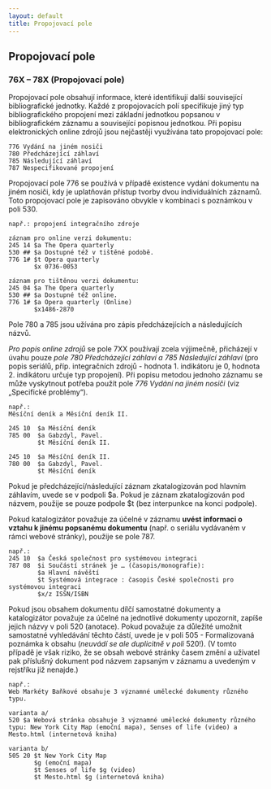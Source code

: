 ```yaml
---
layout: default
title: Propojovací pole
---
```


## Propojovací pole

### 76X – 78X (Propojovací pole)

Propojovací pole obsahují informace, které identifikují další související bibliografické jednotky. Každé z propojovacích polí specifikuje jiný typ bibliografického propojení mezi základní jednotkou popsanou v bibliografickém záznamu a související popisnou jednotkou. Při popisu elektronických online zdrojů jsou nejčastěji využívána tato propojovací pole:

```
776	Vydání na jiném nosiči
780	Předcházející záhlaví
785	Následující záhlaví
787	Nespecifikované propojení
```


Propojovací pole 776 se používá v případě existence vydání dokumentu na jiném nosiči, kdy je uplatňován přístup tvorby dvou individuálních záznamů. Toto propojovací pole je zapisováno obvykle v kombinaci s poznámkou v poli 530.

```
např.: propojení integračního zdroje

záznam pro online verzi dokumentu:
245 14 $a The Opera quarterly
530 ## $a Dostupné též v tištěné podobě.
776 1# $t Opera quarterly
       $x 0736-0053

záznam pro tištěnou verzi dokumentu:
245 04 $a The Opera quarterly
530 ## $a Dostupné též online.
776 1# $a Opera quarterly (Online)
       $x1486-2870
```


  Pole 780 a 785 jsou užívána pro zápis předcházejících a následujících názvů.

*Pro popis online zdrojů* se pole 7XX používají zcela výjimečně, přicházejí v úvahu pouze *pole 780 Předcházející záhlaví a 785 Následující záhlaví* (pro popis seriálů, příp. integračních zdrojů - hodnota 1. indikátoru je 0, hodnota 2. indikátoru určuje typ propojení). Při popisu metodou jednoho záznamu se může vyskytnout potřeba použít pole *776 Vydání na jiném nosiči* (viz „Specifické problémy“).

```
např.:
Měsíční deník a Měsíční deník II.

245 10 	$a Měsíční deník
785 00 	$a Gabzdyl, Pavel.
        $t Měsíční deník II.

245 10	$a Měsíční deník II.
780 00 	$a Gabzdyl, Pavel.
        $t Měsíční deník
```


Pokud je předcházející/následující záznam zkatalogizován pod hlavním záhlavím, uvede se v podpoli $a. Pokud je záznam zkatalogizován pod názvem, použije se pouze podpole $t (bez interpunkce na konci podpole).

Pokud katalogizátor považuje za účelné v záznamu **uvést informaci o vztahu k jinému popsanému dokumentu** (např. o seriálu vydávaném v rámci webové stránky), použije se pole 787.

  
```
např.:
245 10 	$a Česká společnost pro systémovou integraci
787 08	$i Součástí stránek je … (časopis/monografie):
        $a Hlavní návěští
        $t Systémová integrace : časopis České společnosti pro systémovou integraci
        $x/z ISSN/ISBN
```

Pokud jsou obsahem dokumentu dílčí samostatné dokumenty a katalogizátor považuje za účelné na jednotlivé dokumenty upozornit, zapíše jejich názvy v poli 520 (anotace).
Pokud považuje za důležité umožnit samostatné vyhledávání těchto částí, uvede je v poli 505 - Formalizovaná poznámka k obsahu (*neuvádí se ale duplicitně v poli* 520!). (V tomto případě je však riziko, že se obsah webové stránky časem změní a uživatel pak příslušný dokument pod názvem zapsaným v záznamu a uvedeným v rejstříku již nenajde.)

```
např.:
Web Markéty Baňkové obsahuje 3 významné umělecké dokumenty různého typu.

varianta a/
520 $a Webová stránka obsahuje 3 významné umělecké dokumenty různého typu: New York City Map (emoční mapa), Senses of life (video) a Mesto.html (internetová kniha)

varianta b/
505 20 $t New York City Map
       $g (emoční mapa)
       $t Senses of life $g (video)
       $t Mesto.html $g (internetová kniha)
```
